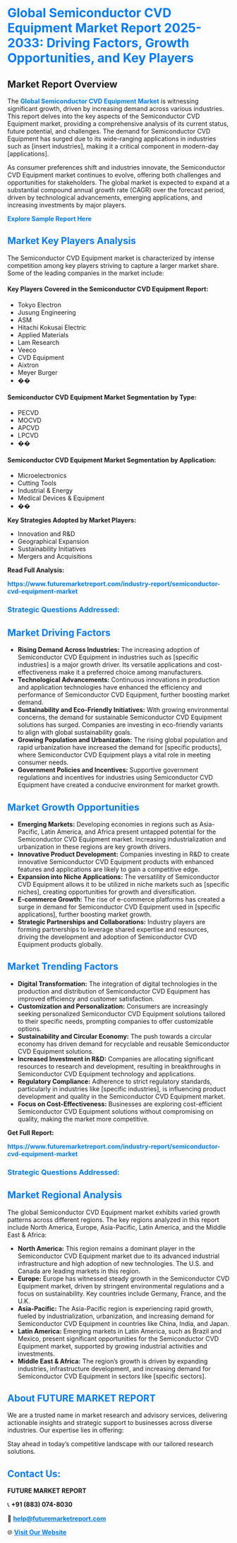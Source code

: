 <h1 style="color: #007BFF;">Global Semiconductor CVD Equipment Market Report 2025-2033: Driving Factors, Growth Opportunities, and Key Players</h1>

<section id="overview">
<h2>Market Report Overview</h2>
<p>The <a href="https://www.futuremarketreport.com/industry-report/semiconductor-cvd-equipment-market" style="color: #007BFF; text-decoration: none;"><strong>Global Semiconductor CVD Equipment Market</strong></a> is witnessing significant growth, driven by increasing demand across various industries. This report delves into the key aspects of the Semiconductor CVD Equipment market, providing a comprehensive analysis of its current status, future potential, and challenges. The demand for Semiconductor CVD Equipment has surged due to its wide-ranging applications in industries such as [insert industries], making it a critical component in modern-day [applications].</p>
<p>As consumer preferences shift and industries innovate, the Semiconductor CVD Equipment market continues to evolve, offering both challenges and opportunities for stakeholders. The global market is expected to expand at a substantial compound annual growth rate (CAGR) over the forecast period, driven by technological advancements, emerging applications, and increasing investments by major players.</p>
</section>

<section id="overview">
<p><a href="https://www.futuremarketreport.com/request-sample/reportId=118411" style="color: #007BFF; text-decoration: none;"><strong>Explore Sample Report Here</strong></a></p>
</section>

<section id="key-players">
<h2 style="color: #007BFF;">Market Key Players Analysis</h2>
<p>The Semiconductor CVD Equipment market is characterized by intense competition among key players striving to capture a larger market share. Some of the leading companies in the market include:</p>
<h4>Key Players Covered in the Semiconductor CVD Equipment Report:</h4>
<ul><li>Tokyo Electron</li><li>Jusung Engineering</li><li>ASM</li><li>Hitachi Kokusai Electric</li><li>Applied Materials</li><li>Lam Research</li><li>Veeco</li><li>CVD Equipment</li><li>Aixtron</li><li>Meyer Burger</li><li>��</li></ul>
<h4>Semiconductor CVD Equipment Market Segmentation by Type:</h4>
<ul><li>PECVD</li><li>MOCVD</li><li>APCVD</li><li>LPCVD</li><li>��</li></ul>

<h4>Semiconductor CVD Equipment Market Segmentation by Application:</h4>
<ul><li>Microelectronics</li><li>Cutting Tools</li><li>Industrial &amp; Energy</li><li>Medical Devices &amp; Equipment</li><li>��</li></ul>
<p><strong>Key Strategies Adopted by Market Players:</strong></p>
<ul>
<li>Innovation and R&D</li>
<li>Geographical Expansion</li>
<li>Sustainability Initiatives</li>
<li>Mergers and Acquisitions</li>
</ul>
</section>

<section>
<p><strong>Read Full Analysis: </strong></p><a href="https://www.futuremarketreport.com/industry-report/semiconductor-cvd-equipment-market" style="color: #007BFF; text-decoration: none;"><strong>https://www.futuremarketreport.com/industry-report/semiconductor-cvd-equipment-market</strong></a>
<h3 style="color: #007BFF;">Strategic Questions Addressed:</h3>
</section>

<section id="driving-factors">
<h2 style="color: #007BFF;">Market Driving Factors</h2>
<ul>
<li><strong>Rising Demand Across Industries:</strong> The increasing adoption of Semiconductor CVD Equipment in industries such as [specific industries] is a major growth driver. Its versatile applications and cost-effectiveness make it a preferred choice among manufacturers.</li>
<li><strong>Technological Advancements:</strong> Continuous innovations in production and application technologies have enhanced the efficiency and performance of Semiconductor CVD Equipment, further boosting market demand.</li>
<li><strong>Sustainability and Eco-Friendly Initiatives:</strong> With growing environmental concerns, the demand for sustainable Semiconductor CVD Equipment solutions has surged. Companies are investing in eco-friendly variants to align with global sustainability goals.</li>
<li><strong>Growing Population and Urbanization:</strong> The rising global population and rapid urbanization have increased the demand for [specific products], where Semiconductor CVD Equipment plays a vital role in meeting consumer needs.</li>
<li><strong>Government Policies and Incentives:</strong> Supportive government regulations and incentives for industries using Semiconductor CVD Equipment have created a conducive environment for market growth.</li>
</ul>
</section>

<section id="growth-opportunities">
<h2 style="color: #007BFF;">Market Growth Opportunities</h2>
<ul>
<li><strong>Emerging Markets:</strong> Developing economies in regions such as Asia-Pacific, Latin America, and Africa present untapped potential for the Semiconductor CVD Equipment market. Increasing industrialization and urbanization in these regions are key growth drivers.</li>
<li><strong>Innovative Product Development:</strong> Companies investing in R&D to create innovative Semiconductor CVD Equipment products with enhanced features and applications are likely to gain a competitive edge.</li>
<li><strong>Expansion into Niche Applications:</strong> The versatility of Semiconductor CVD Equipment allows it to be utilized in niche markets such as [specific niches], creating opportunities for growth and diversification.</li>
<li><strong>E-commerce Growth:</strong> The rise of e-commerce platforms has created a surge in demand for Semiconductor CVD Equipment used in [specific applications], further boosting market growth.</li>
<li><strong>Strategic Partnerships and Collaborations:</strong> Industry players are forming partnerships to leverage shared expertise and resources, driving the development and adoption of Semiconductor CVD Equipment products globally.</li>
</ul>
</section>

<section id="trending-factors">
<h2 style="color: #007BFF;">Market Trending Factors</h2>
<ul>
<li><strong>Digital Transformation:</strong> The integration of digital technologies in the production and distribution of Semiconductor CVD Equipment has improved efficiency and customer satisfaction.</li>
<li><strong>Customization and Personalization:</strong> Consumers are increasingly seeking personalized Semiconductor CVD Equipment solutions tailored to their specific needs, prompting companies to offer customizable options.</li>
<li><strong>Sustainability and Circular Economy:</strong> The push towards a circular economy has driven demand for recyclable and reusable Semiconductor CVD Equipment solutions.</li>
<li><strong>Increased Investment in R&D:</strong> Companies are allocating significant resources to research and development, resulting in breakthroughs in Semiconductor CVD Equipment technology and applications.</li>
<li><strong>Regulatory Compliance:</strong> Adherence to strict regulatory standards, particularly in industries like [specific industries], is influencing product development and quality in the Semiconductor CVD Equipment market.</li>
<li><strong>Focus on Cost-Effectiveness:</strong> Businesses are exploring cost-efficient Semiconductor CVD Equipment solutions without compromising on quality, making the market more competitive.</li>
</ul>
</section>

<section>
<p><strong>Get Full Report: </strong></p><a href="https://www.futuremarketreport.com/industry-report/semiconductor-cvd-equipment-market" style="color: #007BFF; text-decoration: none;"><strong>https://www.futuremarketreport.com/industry-report/semiconductor-cvd-equipment-market</strong></a>
<h3 style="color: #007BFF;">Strategic Questions Addressed:</h3>
</section>


<section id="regional-analysis">
<h2 style="color: #007BFF;">Market Regional Analysis</h2>
<p>The global Semiconductor CVD Equipment market exhibits varied growth patterns across different regions. The key regions analyzed in this report include North America, Europe, Asia-Pacific, Latin America, and the Middle East & Africa:</p>
<ul>
<li><strong>North America:</strong> This region remains a dominant player in the Semiconductor CVD Equipment market due to its advanced industrial infrastructure and high adoption of new technologies. The U.S. and Canada are leading markets in this region.</li>
<li><strong>Europe:</strong> Europe has witnessed steady growth in the Semiconductor CVD Equipment market, driven by stringent environmental regulations and a focus on sustainability. Key countries include Germany, France, and the U.K.</li>
<li><strong>Asia-Pacific:</strong> The Asia-Pacific region is experiencing rapid growth, fueled by industrialization, urbanization, and increasing demand for Semiconductor CVD Equipment in countries like China, India, and Japan.</li>
<li><strong>Latin America:</strong> Emerging markets in Latin America, such as Brazil and Mexico, present significant opportunities for the Semiconductor CVD Equipment market, supported by growing industrial activities and investments.</li>
<li><strong>Middle East & Africa:</strong> The region’s growth is driven by expanding industries, infrastructure development, and increasing demand for Semiconductor CVD Equipment in sectors like [specific sectors].</li>
</ul>
</section>

<footer>
<h2 style="color: #007BFF;">About FUTURE MARKET REPORT</h2>
<p>We are a trusted name in market research and advisory services, delivering actionable insights and strategic support to businesses across diverse industries. Our expertise lies in offering:</p>

<p>Stay ahead in today’s competitive landscape with our tailored research solutions.</p>

<h2 style="color: #007BFF;">Contact Us:</h2>
<p><strong>FUTURE MARKET REPORT</strong></p>
<p>📞 <strong>+91 (883) 074-8030</strong></p>
<p>📧 <strong><a href="mailto:help@futuremarketreport.com" style="color: #007BFF;">help@futuremarketreport.com</a></strong></p>
<p>🌐 <strong><a href="https://www.futuremarketreport.com/" style="color: #007BFF;">Visit Our Website</a></strong></p>
</footer>